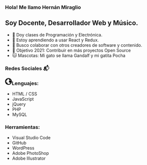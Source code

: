 ### Hola! Me llamo Hernán Miraglio
## Soy Docente, Desarrollador Web y Músico.

- 🔭 Doy clases de Programación y Electrónica.
- 🌱 Estoy aprendiendo a usar React y Redux.
- 👯 Busco colaborar con otros creadores de software y contenido.
- 🥅 Objetivo 2021: Contribuir en más proyectos Open Source
- 🐱 Mascotas: Mi gato se llama Gandalf y mi gatita Pocha 

### Redes Sociales 📬

[<img align="left" alt="" width="22px" src="https://raw.githubusercontent.com/iconic/open-iconic/master/svg/globe.svg" />][website]
[<img align="left" alt="" width="22px" src="https://cdn.jsdelivr.net/npm/simple-icons@v3/icons/youtube.svg" />][youtube]
[<img align="left" alt="" width="22px" src="https://cdn.jsdelivr.net/npm/simple-icons@v3/icons/twitter.svg" />][twitter]
[<img align="left" alt="" width="22px" src="https://cdn.jsdelivr.net/npm/simple-icons@v3/icons/linkedin.svg" />][linkedin]
[<img align="left" alt="" width="22px" src="https://cdn.jsdelivr.net/npm/simple-icons@v3/icons/instagram.svg" />][instagram]

### Lenguajes:

- HTML / CSS
- JavaScript
- jQuery
- PHP
- MySQL

### Herramientas:

- Visual Studio Code
- GitHub
- WordPress
- Adobe PhotoShop
- Adobe Illustrator

[website]: http://sitiofacil.com.ar (en pleno desarrollo)
[twitter]: https://twitter.com/hmiraglio
[youtube]: https://youtube.com/hmiraglio
[instagram]: https://instagram.com/hernan.miraglio
[linkedin]: https://linkedin.com/in/hmiraglio

